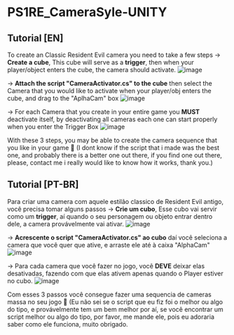 # PS1RE_CameraSyle-UNITY
## Tutorial [EN]

To create an Classic Resident Evil camera you need to take a few steps
-> **Create a cube**, This cube will serve as a **trigger**, then when your player/object enters the cube, the camera should activate.
![image](https://user-images.githubusercontent.com/85883411/209590341-2726c314-0134-4fa5-a09d-1aa1f09772a4.png)

-> **Attach the script "CameraActivator.cs" to the cube** then select the Camera that you would like to activate when your player/obj enters the cube, and drag to the "AplhaCam" box
![image](https://user-images.githubusercontent.com/85883411/209590592-c3a2310c-bbbf-45ca-8745-a05647d3c6e8.png)

-> For each Camera that you create in your entire game you **MUST** deactivate itself, by deactivating all cameras each one can start properly when you enter the Trigger Box 
![image](https://user-images.githubusercontent.com/85883411/209590821-a8bba9a0-4b1d-47ab-b7e5-7139226035db.png)

With these 3 steps, you may be able to create the camera sequence that you like in your game 🙂
(I dont know if the script that i made was the best one, and probably there is a better one out there, if you find one out there, please, contact me i really would like to know how it works, thank you.)

## Tutorial [PT-BR]

Para criar uma camera com aquele estilão classico de Resident Evil antigo, você precisa tomar alguns passos
-> **Crie um cubo**, Esse cubo vai servir como um **trigger**, aí quando o seu personagem ou objeto entrar dentro dele, a camera provávelmente vai ativar.
![image](https://user-images.githubusercontent.com/85883411/209590341-2726c314-0134-4fa5-a09d-1aa1f09772a4.png)

-> **Acrescente o script "CameraActivator.cs" ao cubo** daí você seleciona a camera que você quer que ative, e arraste ele até à caixa "AlphaCam"
![image](https://user-images.githubusercontent.com/85883411/209590592-c3a2310c-bbbf-45ca-8745-a05647d3c6e8.png)

-> Para cada camera que você fazer no jogo, você **DEVE** deixar elas desativadas, fazendo com que elas ativem apenas quando o Player estiver no cubo.
![image](https://user-images.githubusercontent.com/85883411/209590821-a8bba9a0-4b1d-47ab-b7e5-7139226035db.png)

Com esses 3 passos você consegue fazer uma sequencia de cameras massa no seu jogo 🙂
(Eu não sei se o script que eu fiz foi o melhor ou algo do tipo, e provávelmente tem um bem melhor por aí, se você encontrar um script melhor ou algo do tipo, por favor, me mande ele, pois eu adoraria saber como ele funciona, muito obrigado.
